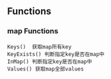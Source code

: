##  Functions
### map Functions
```golang
Keys()  获取map所有key
KeyExists() 判断指定key是否在map中
InMap() 判断指定key是否在map中
Values() 获取map全部values
```
